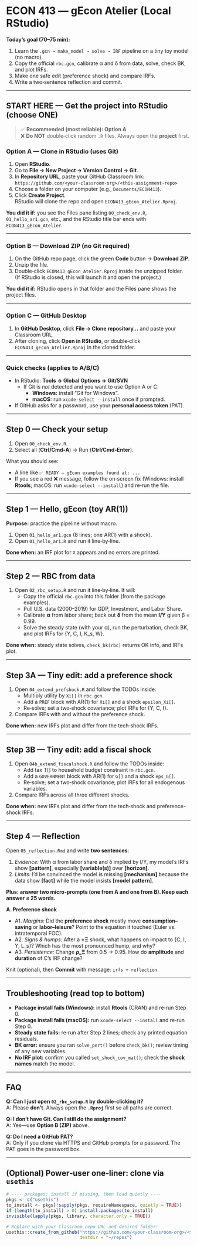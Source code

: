 # ECON 413 — gEcon Atelier (Local RStudio)

**Today’s goal (70–75 min):**
1) Learn the `.gcn → make_model → solve → IRF` pipeline on a tiny toy model (no macro).
2) Copy the official `rbc.gcn`, calibrate α and δ from data, solve, check BK, and plot IRFs.
3) Make one safe edit (preference shock) and compare IRFs.
4) Write a two‑sentence reflection and commit.

---

## START HERE — Get the project into RStudio (choose ONE)

> ✅ **Recommended (most reliable): Option A**  
> ❌ **Do NOT** double‑click random `.R` files. Always open the **project** first.

### Option A — Clone in RStudio (uses Git)
1. Open **RStudio**.
2. Go to **File → New Project → Version Control → Git**.
3. In **Repository URL**, paste your GitHub Classroom link:  
   `https://github.com/<your-classroom-org>/<this-assignment-repo>`
4. Choose a folder on your computer (e.g., `Documents/ECON413`).
5. Click **Create Project**.  
   RStudio will clone the repo and open `ECON413_gEcon_Atelier.Rproj`.

**You did it if:** you see the Files pane listing `00_check_env.R`, `01_hello_ar1.gcn`, etc., and the RStudio title bar ends with `ECON413_gEcon_Atelier`.

---

### Option B — Download ZIP (no Git required)
1. On the GitHub repo page, click the green **Code** button → **Download ZIP**.
2. Unzip the file.
3. Double‑click `ECON413_gEcon_Atelier.Rproj` inside the unzipped folder.  
   (If RStudio is closed, this will launch it and open the project.)

**You did it if:** RStudio opens in that folder and the Files pane shows the project files.

---

### Option C — GitHub Desktop
1. In **GitHub Desktop**, click **File → Clone repository…** and paste your Classroom URL.
2. After cloning, click **Open in RStudio**, or double‑click `ECON413_gEcon_Atelier.Rproj` in the cloned folder.

---

### Quick checks (applies to A/B/C)
- In RStudio: **Tools → Global Options → Git/SVN**  
  - If Git is *not* detected and you want to use Option A or C:
    - **Windows:** install “Git for Windows”.  
    - **macOS:** run `xcode-select --install` once if prompted.
- If GitHub asks for a password, use your **personal access token** (PAT).

---

## Step 0 — Check your setup

1. Open `00_check_env.R`.
2. Select all (**Ctrl/Cmd‑A**) → Run (**Ctrl/Cmd‑Enter**).

What you should see:
- A line like `✅ READY — gEcon examples found at: ...`
- If you see a red ❌ message, follow the on‑screen fix (Windows: install **Rtools**; macOS: run `xcode-select --install`) and re‑run the file.

---

## Step 1 — Hello, gEcon (toy AR(1))

**Purpose:** practice the pipeline without macro.

1. Open `01_hello_ar1.gcn` (8 lines; one AR(1) with a shock).
2. Open `01_hello_ar1.R` and run it line‑by‑line.

**Done when:** an IRF plot for `X` appears and no errors are printed.

---

## Step 2 — RBC from data

1. Open `02_rbc_setup.R` and run it line‑by‑line. It will:
   - Copy the official `rbc.gcn` into this folder (from the package examples).
   - Pull U.S. data (2000–2019) for GDP, Investment, and Labor Share.
   - Calibrate **α** from labor share; back out **δ** from the mean **I/Y** given β = 0.99.
   - Solve the steady state (with your α), run the perturbation, check BK, and plot IRFs for {Y, C, I, K_s, W}.

**Done when:** steady state solves, `check_bk(rbc)` returns OK info, and IRFs plot.

---

## Step 3A — Tiny edit: add a **preference shock**

1. Open `04_extend_prefshock.R` and follow the TODOs inside:
   - Multiply utility by `Xi[]` in `rbc.gcn`.
   - Add a `PREF` block with AR(1) for `Xi[]` and a shock `epsilon_Xi[]`.
   - Re‑solve; set a two‑shock covariance; plot IRFs for {Y, C, I}.
2. Compare IRFs with and without the preference shock.

**Done when:** new IRFs plot and differ from the tech‑shock IRFs.

---

## Step 3B — Tiny edit: add a **fiscal shock**

1. Open `04b_extend_fiscalshock.R` and follow the TODOs inside:
   - Add tax T[] to household budget constraint in `rbc.gcn`.
   - Add a `GOVERNMENT` block with AR(1) for `G[]` and a shock `eps_G[]`.
   - Re‑solve; set a two‑shock covariance; plot IRFs for all endogenous variables.
2. Compare IRFs across all three different shocks.

**Done when:** new IRFs plot and differ from the tech‑shock and preference-shock IRFs.

---

## Step 4 — Reflection

Open `05_reflection.Rmd` and write **two sentences**:

1. *Evidence:* With α from labor share and δ implied by I/Y, my model’s IRFs show **[pattern]**, especially **[variable(s)]** over **[horizon]**.  
2. *Limits:* I’d be convinced the model is missing **[mechanism]** because the data show **[fact]** while the model insists **[model pattern]**.

**Plus: answer two micro‑prompts (one from A and one from B). Keep each answer ≤ 25 words.**

**A. Preference shock**
- A1. *Margins:* Did the **preference shock** mostly move **consumption–saving** or **labor–leisure**? Point to the equation it touched (Euler vs. intratemporal FOC).  
- A2. *Signs & humps:* After a **+Ξ** shock, what happens on impact to {C, I, Y, L_s}? Which has the most pronounced hump, and why?  
- A3. *Persistence:* Change **ρ_Ξ** from 0.5 → 0.95. How do **amplitude** and **duration** of C’s IRF change?

Knit (optional), then **Commit** with message: `irfs + reflection`.

---

## Troubleshooting (read top to bottom)

- **Package install fails (Windows):** install **Rtools** (CRAN) and re‑run Step 0.  
- **Package install fails (macOS):** run `xcode-select --install` and re‑run Step 0.  
- **Steady state fails:** re‑run after Step 2 lines; check any printed equation residuals.  
- **BK error:** ensure you ran `solve_pert()` before `check_bk()`; review timing of any new variables.  
- **No IRF plot:** confirm you called `set_shock_cov_mat()`; check the **shock names** match the model.

---

## FAQ

**Q: Can I just open `02_rbc_setup.R` by double‑clicking it?**  
A: Please **don’t**. Always open the **`.Rproj`** first so all paths are correct.

**Q: I don’t have Git. Can I still do the assignment?**  
A: Yes—use **Option B (ZIP)** above.

**Q: Do I need a GitHub PAT?**  
A: Only if you clone via HTTPS and GitHub prompts for a password. The PAT goes in the password box.

---

## (Optional) Power‑user one‑liner: clone via `usethis`

```r
# ---- packages: install if missing, then load quietly ----
pkgs <- c("usethis")
to_install <- pkgs[!sapply(pkgs, requireNamespace, quietly = TRUE)]
if (length(to_install) > 0) install.packages(to_install)
invisible(lapply(pkgs, library, character.only = TRUE))

# Replace with your Classroom repo URL and desired folder:
usethis::create_from_github("https://github.com/<your-classroom-org>/<this-assignment-repo>",
                            destdir = "~/repos")
